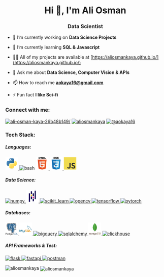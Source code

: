 <h1 align="center">Hi 👋, I'm Ali Osman</h1>
<h3 align="center">Data Scientist</h3>

- 🔭 I’m currently working on **Data Science Projects**

- 🌱 I’m currently learning **SQL & Javascript**

- 👨‍💻 All of my projects are available at [https://aliosmankaya.github.io/](https://aliosmankaya.github.io/)

- 💬 Ask me about **Data Science, Computer Vision & APIs**

- 📫 How to reach me **aokaya16@gmail.com**

- ⚡ Fun fact **I like Sci-fi**

<h3 align="left">Connect with me:</h3>
<p align="left">
<a href="https://linkedin.com/in/ali-osman-kaya-26b48b149/" target="blank"><img align="center" src="https://raw.githubusercontent.com/rahuldkjain/github-profile-readme-generator/master/src/images/icons/Social/linked-in-alt.svg" alt="ali-osman-kaya-26b48b149/" height="30" width="40" /></a>
<a href="https://kaggle.com/aliosmankaya" target="blank"><img align="center" src="https://raw.githubusercontent.com/rahuldkjain/github-profile-readme-generator/master/src/images/icons/Social/kaggle.svg" alt="aliosmankaya" height="30" width="40" /></a>
<a href="https://www.hackerrank.com/aokaya16" target="blank"><img align="center" src="https://upload.wikimedia.org/wikipedia/commons/6/65/HackerRank_logo.png" alt="@aokaya16" height="30" width="40" /></a>
</p>

<h3 align="left">Tech Stack:</h3>
<h5 align="left">Languages:</h5>
<p align="left">
<a href="https://www.python.org" target="_blank" rel="noreferrer"> <img src="https://raw.githubusercontent.com/devicons/devicon/master/icons/python/python-original.svg" alt="python" width="40" height="40"/> </a
<a href="https://www.gnu.org/software/bash/" target="_blank" rel="noreferrer"> <img src="https://upload.wikimedia.org/wikipedia/commons/thumb/4/4b/Bash_Logo_Colored.svg/1200px-Bash_Logo_Colored.svg.png" alt="bash" width="40" height="40"/> </a> 
<a href="https://www.w3.org/html/" target="_blank" rel="noreferrer"> <img src="https://raw.githubusercontent.com/devicons/devicon/master/icons/html5/html5-original-wordmark.svg" alt="html5" width="40" height="40"/> </a>
<a href="https://www.w3schools.com/css/" target="_blank" rel="noreferrer"> <img src="https://raw.githubusercontent.com/devicons/devicon/master/icons/css3/css3-original-wordmark.svg" alt="css3" width="40" height="40"/> </a> 
<a href="https://developer.mozilla.org/en-US/docs/Web/JavaScript" target="_blank" rel="noreferrer"> <img src="https://raw.githubusercontent.com/devicons/devicon/master/icons/javascript/javascript-original.svg" alt="javascript" width="40" height="40"/> </a> 

<h5 align="left">Data Science:</h5>
<a href="https://numpy.org/" target="_blank" rel="noreferrer"> <img src="https://raw.githubusercontent.com/michaelkolesidis/tech-icons/main/icons/numpy/numpy-original.svg" alt="numpy" width="40" height="40"/> </a>
<a href="https://pandas.pydata.org/" target="_blank" rel="noreferrer"> <img src="https://raw.githubusercontent.com/devicons/devicon/2ae2a900d2f041da66e950e4d48052658d850630/icons/pandas/pandas-original.svg" alt="pandas" width="40" height="40"/> </a>
<a href="https://scikit-learn.org/" target="_blank" rel="noreferrer"> <img src="https://upload.wikimedia.org/wikipedia/commons/0/05/Scikit_learn_logo_small.svg" alt="scikit_learn" width="40" height="40"/> </a> 
<a href="https://opencv.org/" target="_blank" rel="noreferrer"> <img src="https://www.vectorlogo.zone/logos/opencv/opencv-icon.svg" alt="opencv" width="40" height="40"/> </a> 
<a href="https://www.tensorflow.org" target="_blank" rel="noreferrer"> <img src="https://www.vectorlogo.zone/logos/tensorflow/tensorflow-icon.svg" alt="tensorflow" width="40" height="40"/> </a>
<a href="https://pytorch.org/" target="_blank" rel="noreferrer"> <img src="https://www.vectorlogo.zone/logos/pytorch/pytorch-icon.svg" alt="pytorch" width="40" height="40"/> </a>

<h5 align="left">Databases:</h5>
<a href="https://www.postgresql.org" target="_blank" rel="noreferrer"> <img src="https://raw.githubusercontent.com/devicons/devicon/master/icons/postgresql/postgresql-original-wordmark.svg" alt="postgresql" width="40" height="40"/> </a>
<a href="https://www.mysql.com/" target="_blank" rel="noreferrer"> <img src="https://raw.githubusercontent.com/devicons/devicon/master/icons/mysql/mysql-original-wordmark.svg" alt="mysql" width="40" height="40"/> </a> 
<a href="https://cloud.google.com/bigquery" target="_blank" rel="noreferrer"> <img src="https://cdn.icon-icons.com/icons2/2699/PNG/512/google_bigquery_logo_icon_168150.png" alt="bigquery" width="40" height="40"/> </a>
<a href="https://www.sqlalchemy.org/" target="_blank" rel="noreferrer"> <img src="https://raw.githubusercontent.com/michaelkolesidis/tech-icons/main/icons/sqlalchemy/sqlalchemy-original.svg" alt="sqlalchemy" width="40" height="40"/> </a>
<a href="https://www.mongodb.com/" target="_blank" rel="noreferrer"> <img src="https://raw.githubusercontent.com/devicons/devicon/master/icons/mongodb/mongodb-original-wordmark.svg" alt="mongodb" width="40" height="40"/> </a>
<a href="https://clickhouse.com/" target="_blank" rel="noreferrer"> <img src="https://uploads-ssl.webflow.com/6220c55c69733896bb8a4724/62b901374b33ab88cc6bed91_f6018e97.png" alt="clickhouse" width="40" height="40"/> </a>

<h5 align="left">API Frameworks & Test:</h5>
<a href="https://flask.palletsprojects.com/" target="_blank" rel="noreferrer"> <img src="https://www.kindpng.com/picc/m/188-1882559_python-flask-hd-png-download.png" alt="flask" width="40" height="40"/> </a>
<a href="https://fastapi.tiangolo.com/" target="_blank" rel="noreferrer"> <img src="https://raw.githubusercontent.com/michaelkolesidis/tech-icons/main/icons/fastapi/fastapi-original.svg" alt="fastapi" width="40" height="40"/> </a>
<a href="https://postman.com" target="_blank" rel="noreferrer"> <img src="https://www.vectorlogo.zone/logos/getpostman/getpostman-icon.svg" alt="postman" width="40" height="40"/> </a></p>

<p><img align="left" src="https://github-readme-stats.vercel.app/api/top-langs?username=aliosmankaya&show_icons=true&locale=en&layout=compact" alt="aliosmankaya" /></p>

<p>&nbsp;<img align="center" src="https://github-readme-stats.vercel.app/api?username=aliosmankaya&show_icons=true&locale=en" alt="aliosmankaya" /></p>
